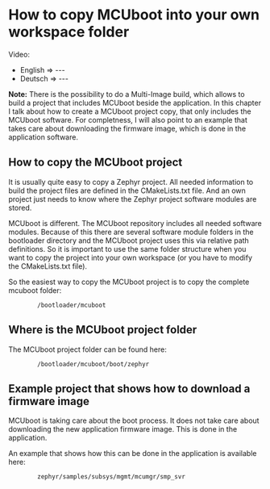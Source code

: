 # How to copy MCUboot into your own workspace folder

Video:  
- English =>  ---
- Deutsch =>  ---


**Note:** There is the possibility to do a Multi-Image build, which allows to build a project that includes MCUboot beside the application. In this chapter I talk about how to create a MCUboot project copy, that only includes the MCUboot software. For completness, I will also point to an example that takes care about downloading the firmware image, which is done in the application software.

## How to copy the MCUboot project

It is usually quite easy to copy a Zephyr project. All needed information to build the project files are defined in the CMakeLists.txt file. And an own project just needs to know where the Zephyr project software modules are stored. 

MCUboot is different. The MCUboot repository includes all needed software modules. Because of this there are several software module folders in the bootloader directory and the MCUboot project uses this via relative path definitions. So it is important to use the same folder structure when you want to copy the project into your own workspace (or you have to modify the CMakeLists.txt file). 

So the easiest way to copy the MCUboot project is to copy the complete mcuboot folder:

            /bootloader/mcuboot


## Where is the MCUboot project folder

The MCUboot project folder can be found here:

            /bootloader/mcuboot/boot/zephyr


## Example project that shows how to download a firmware image

MCUboot is taking care about the boot process. It does not take care about downloading the new application firmware image. This is done in the application.

An example that shows how this can be done in the application is available here:

            zephyr/samples/subsys/mgmt/mcumgr/smp_svr
            
